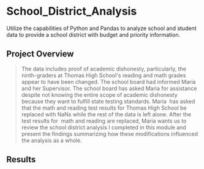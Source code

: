 # School_District_Analysis
Utilize the capabilities of Python and Pandas to analyze school and student data to provide a school district with budget and priority information.
## Project Overview
>The data includes proof of academic dishonesty, particularly, the ninth-graders at Thomas High School's reading and math grades appear to have been changed. The school board had informed Maria and her Supervisor. The school board has asked Maria for assistance despite not knowing the entire scope of academic dishonesty because they want to fulfill state testing standards. Maria  has asked that the math and reading test results for Thomas High School be replaced with NaNs while the rest of the data is left alone. After the test results for  math and reading are replaced, Maria wants us to review the school district analysis I completed in this module and present the findings summarizing how these modifications influenced the analysis as a whole.
## Results
>

